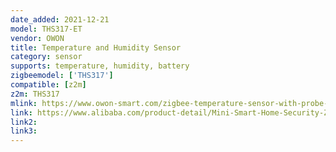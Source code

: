 ```yaml
---
date_added: 2021-12-21
model: THS317-ET
vendor: OWON
title: Temperature and Humidity Sensor
category: sensor
supports: temperature, humidity, battery
zigbeemodel: ['THS317']
compatible: [z2m]
z2m: THS317
mlink: https://www.owon-smart.com/zigbee-temperature-sensor-with-probe-ths-317-et-product/
link: https://www.alibaba.com/product-detail/Mini-Smart-Home-Security-Zigbee-Temperature_1600183672978.html
link2: 
link3: 
---
```

